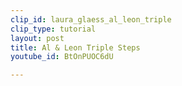 ```yaml
---
clip_id: laura_glaess_al_leon_triple
clip_type: tutorial
layout: post
title: Al & Leon Triple Steps
youtube_id: BtOnPUOC6dU

---
```


